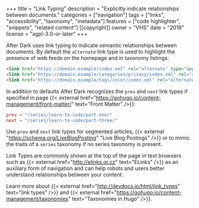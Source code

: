 +++
title = "Link Typing"
description = "Explicitly indicate relationships between documents."
categories = ["navigation"]
tags = ["links", "accessibility", "taxonomy", "metadata"]
features = ["code highlighter", "snippets", "related content"]
[[copyright]]
  owner = "VHS"
  date = "2019"
  license = "agpl-3.0-or-later"
+++

After Dark uses link typing to indicate semantic relationships between documents. By default the `alternate` link type is used to highlight the presence of web feeds on the homepage and in taxonomy listings:

```html
<link href="https://domain.example/index.xml" rel="alternate" type="application/rss+xml" title="After Dark">
<link href="https://domain.example/categories/privacy/index.xml" rel="alternate" type="application/rss+xml" title="After Dark">
<link href="https://domain.example/tags/color/index.xml" rel="alternate" type="application/rss+xml" title="After Dark">
```

In addition to defaults After Dark recognizes the `prev` and `next` link types if specified in page {{< external href="https://gohugo.io/content-management/front-matter/" text="Front Matter" />}}:

```toml
prev = "/series/learn-to-code/part-one/"
next = "/series/learn-to-code/part-three/"
```

Use `prev` and `next` link types for segmented articles, {{< external "https://schema.org/LiveBlogPosting" "Live Blog Postings" />}} or to mimic the traits of a `series` taxonomy if no series taxonomy is present.

Link Types are commonly shown at the top of the page in text browsers such as {{< external href="http://elinks.or.cz" text="ELinks" />}} as an auxiliary form of navigation and can help robots and users better understand relationships between your content.

Learn more about {{< external href="http://devdocs.io/html/link_types" text="link types" />}} and {{< external href="https://gohugo.io/content-management/taxonomies" text="Taxonomies in Hugo" />}}.
